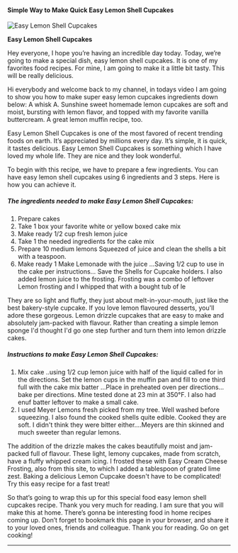             

#### Simple Way to Make Quick Easy Lemon Shell Cupcakes

![Easy Lemon Shell  Cupcakes](https://img-global.cpcdn.com/recipes/5469040655466496/751x532cq70/easy-lemon-shell-cupcakes-recipe-main-photo.jpg)

**Easy Lemon Shell Cupcakes**

Hey everyone, I hope you’re having an incredible day today. Today, we’re going to make a special dish, easy lemon shell cupcakes. It is one of my favorites food recipes. For mine, I am going to make it a little bit tasty. This will be really delicious.

Hi everybody and welcome back to my channel, in todays video I am going to show you how to make super easy lemon cupcakes ingredients down below: A whisk A. Sunshine sweet homemade lemon cupcakes are soft and moist, bursting with lemon flavor, and topped with my favorite vanilla buttercream. A great lemon muffin recipe, too.

Easy Lemon Shell Cupcakes is one of the most favored of recent trending foods on earth. It’s appreciated by millions every day. It’s simple, it is quick, it tastes delicious. Easy Lemon Shell Cupcakes is something which I have loved my whole life. They are nice and they look wonderful.

To begin with this recipe, we have to prepare a few ingredients. You can have easy lemon shell cupcakes using 6 ingredients and 3 steps. Here is how you can achieve it.

##### The ingredients needed to make Easy Lemon Shell Cupcakes:

1.  Prepare cakes
2.  Take 1 box your favorite white or yellow boxed cake mix
3.  Make ready 1/2 cup fresh lemon juice
4.  Take 1 the needed ingredients for the cake mix
5.  Prepare 10 medium lemons Squeezed of juice and clean the shells a bit with a teaspoon.
6.  Make ready 1 Make Lemonade with the juice …Saving 1/2 cup to use in the cake per instructions… Save the Shells for Cupcake holders. I also added lemon juice to the frosting. Frosting was a combo of leftover Lemon frosting and I whipped that with a bought tub of le

They are so light and fluffy, they just about melt-in-your-mouth, just like the best bakery-style cupcake. If you love lemon flavoured desserts, you'll adore these gorgeous. Lemon drizzle cupcakes that are easy to make and absolutely jam-packed with flavour. Rather than creating a simple lemon sponge I'd thought I'd go one step further and turn them into lemon drizzle cakes.

##### Instructions to make Easy Lemon Shell Cupcakes:

1.  Mix cake ..using 1/2 cup lemon juice with half of the liquid called for in the directions. Set the lemon cups in the muffin pan and fill to one third full with the cake mix batter …Place in preheated oven per directions…bake per directions. Mine tested done at 23 min at 350°F. I also had enuf batter leftover to make a small cake.
2.  I used Meyer Lemons fresh picked from my tree. Well washed before squeezing. I also found the cooked shells quite edible. Cooked they are soft. I didn't think they were bitter either….Meyers are thin skinned and much sweeter than regular lemons.

The addition of the drizzle makes the cakes beautifully moist and jam-packed full of flavour. These light, lemony cupcakes, made from scratch, have a fluffy whipped cream icing. I frosted these with Easy Cream Cheese Frosting, also from this site, to which I added a tablespoon of grated lime zest. Baking a delicious Lemon Cupcake doesn't have to be complicated! Try this easy recipe for a fast treat!

So that’s going to wrap this up for this special food easy lemon shell cupcakes recipe. Thank you very much for reading. I am sure that you will make this at home. There’s gonna be interesting food in home recipes coming up. Don’t forget to bookmark this page in your browser, and share it to your loved ones, friends and colleague. Thank you for reading. Go on get cooking!

* * *